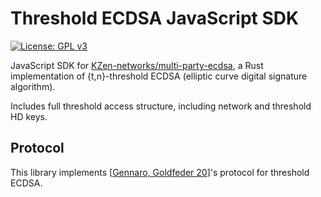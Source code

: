 # Threshold ECDSA JavaScript SDK 
[![License: GPL v3](https://img.shields.io/badge/License-GPL%20v3-blue.svg)](https://www.gnu.org/licenses/gpl-3.0)

JavaScript SDK for [KZen-networks/multi-party-ecdsa](https://github.com/KZen-networks/multi-party-ecdsa), a Rust implementation of {t,n}-threshold ECDSA (elliptic curve digital signature algorithm).

Includes full threshold access structure, including network and threshold HD keys.

## Protocol

This library implements [[Gennaro, Goldfeder 20](https://eprint.iacr.org/2020/540.pdf)]'s protocol for threshold ECDSA.
